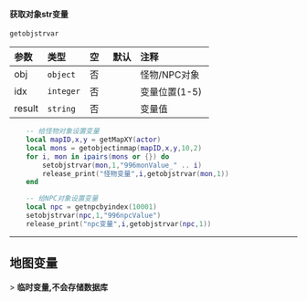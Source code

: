 #### 获取对象str变量

`getobjstrvar`

| 参数   | 类型      | 空   | 默认 | 注释          |
| :----- | :-------- | :--- | :--- | :------------ |
| obj    | `object`  | 否   |      | 怪物/NPC对象  |
| idx    | `integer` | 否   |      | 变量位置(1-5)|
| result | `string`  | 否   |      | 变量值        |

```lua
    -- 给怪物对象设置变量
    local mapID,x,y = getMapXY(actor)
    local mons = getobjectinmap(mapID,x,y,10,2)
    for i, mon in ipairs(mons or {}) do
        setobjstrvar(mon,1,"996monValue_" .. i)
        release_print("怪物变量",i,getobjstrvar(mon,1))
    end

    -- 给NPC对象设置变量
    local npc = getnpcbyindex(10001)
    setobjstrvar(npc,1,"996npcValue")
    release_print("npc变量",i,getobjstrvar(npc,1))
```

------------
## 地图变量

&gt; **临时变量,不会存储数据库**

